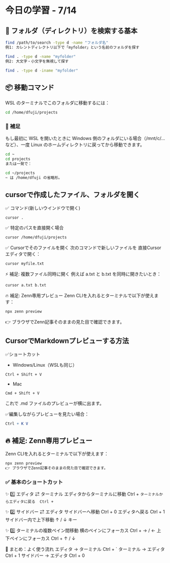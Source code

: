 # 今日の学習 - 7/14

## 📁 フォルダ（ディレクトリ）を検索する基本
```bash
find /path/to/search -type d -name "フォルダ名"
例1: カレントディレクトリ以下で「myfolder」という名前のフォルダを探す
```
```bash
find . -type d -name "myfolder"
例2: 大文字・小文字を無視して探す
```
```bash
find . -type d -iname "myfolder"
```


## 📦 移動コマンド
WSL のターミナルでこのフォルダに移動するには：

```bash
cd /home/dfuji/projects
```
### 📝 補足
もし最初に WSL を開いたときに Windows 側のフォルダにいる場合（/mnt/c/... など）、一度 Linux のホームディレクトリに戻ってから移動できます。

```bash
cd ~
cd projects
または一発で：
```
```bash
cd ~/projects
~ は /home/dfuji の省略形。
```

## cursorで作成したファイル、フォルダを開く
✅ コマンド(新しいウインドウで開く)
```bash
cursor .
```
✅ 特定のパスを直接開く場合
```bash
cursor /home/dfuji/projects
```
✅ Cursorでそのファイルを開く
次のコマンドで新しいファイルを 直接Cursorエディタで開く：
```bash
cursor myfile.txt
```
⚡ 補足: 複数ファイル同時に開く
例えば a.txt と b.txt を同時に開きたいとき：

```bash
cursor a.txt b.txt
```
🔥 補足: Zenn専用プレビュー
Zenn CLIを入れるとターミナルで以下が使えます：

```bash
npx zenn preview
```
👉 ブラウザでZenn記事そのままの見た目で確認できます。
## CursorでMarkdownプレビューする方法

✅ショートカット
- Windows/Linux（WSLも同じ）
```nginx
Ctrl + Shift + V
```
- Mac
```nginx
Cmd + Shift + V
```
これで .md ファイルのプレビューが横に出ます。

✅編集しながらプレビューを見たい場合：
```mathematica
Ctrl + K V
```

## 🔥 補足: Zenn専用プレビュー
Zenn CLIを入れるとターミナルで以下が使えます：

```bash
npx zenn preview
👉 ブラウザでZenn記事そのままの見た目で確認できます。
```

### ✅ 基本のショートカット
✨ 1️⃣ エディタ ⇄ ターミナル
エディタからターミナルに移動	Ctrl + `
ターミナルからエディタに戻る	Ctrl + `

✨ 2️⃣ サイドバー ⇄ エディタ
サイドバーへ移動	Ctrl + 0
エディタへ戻る	Ctrl + 1
サイドバー内で上下移動	↑ / ↓ キー

✨ 3️⃣ ターミナルの複数ペイン間移動
横のペインにフォーカス	Ctrl + → / ←
上下ペインにフォーカス	Ctrl + ↑ / ↓

🚀 まとめ：よく使う流れ
エディタ → ターミナル	Ctrl + `
ターミナル → エディタ	Ctrl + 1
サイドバー → エディタ	Ctrl + 0 